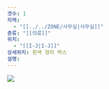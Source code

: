 ```yaml
---
갯수: 1
지역:
  - "[[../../ZONE/사무실|사무실]]"
종류: "[[의류]]"
위치:
  - "[[I-J|I-J]]"
상세위치: 흰색 정리 박스
설명:
---
```



![](http://192.168.50.22/devices/240907_IMG_0055.jpg)
